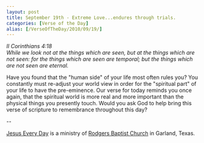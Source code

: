 ```yaml
---
layout: post
title: September 19th - Extreme Love...endures through trials.
categories: [Verse of the Day]
alias: [/VerseOfTheDay/2010/09/19/]
---
```


_II Corinthians 4:18  
While we look not at the things which are seen, but at the things
which are not seen: for the things which are seen are temporal; but
the things which are not seen are eternal._

Have you found that the "human side" of your life most often rules
you? You constantly must re-adjust your world view in order for the
"spiritual part" of your life to have the pre-eminence. Our verse for
today reminds you once again, that the spiritual world is more real
and more important than the physical things you presently touch.
Would you ask God to help bring this verse of scripture to
remembrance throughout this day?

 --

<a href=http://jesuseveryday.net>Jesus Every Day</a> is a ministry of <a href=http://rodgersbaptist.net>Rodgers Baptist Church</a> in Garland, Texas.
